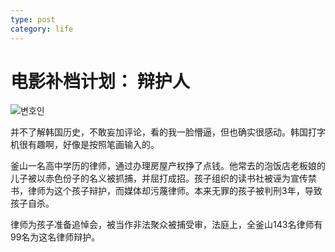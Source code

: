 ```yaml
---
type: post
category: life
---
```

# 电影补档计划： 辩护人

![변호인](https://img3.doubanio.com/view/photo/l/public/p2158166535.webp)

并不了解韩国历史，不敢妄加评论，看的我一脸懵逼，但也确实很感动。韩国打字机很有趣啊，好像是按照笔画输入的。

釜山一名高中学历的律师，通过办理房屋产权挣了点钱。他常去的泡饭店老板娘的儿子被以赤色份子的名义被抓捕，并屈打成招。孩子组织的读书社被诬为宣传禁书，律师为这个孩子辩护，而媒体却污蔑律师。本来无罪的孩子被判刑3年，导致孩子自杀。

律师为孩子准备追悼会，被当作非法聚众被捕受审，法庭上，全釜山143名律师有99名为这名律师辩护。